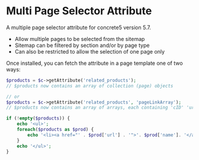 # Multi Page Selector Attribute

A multiple page selector attribute for concrete5 version 5.7.

- Allow multiple pages to be selected from the sitemap
- Sitemap can be filtered by section and/or by page type
- Can also be restricted to allow the selection of one page only

Once installed, you can fetch the attribute in a page template one of two ways:

```php
$products = $c->getAttribute('related_products');
// $products now contains an array of collection (page) objects

// or 
$products = $c->getAttribute('related_products', 'pageLinkArray');
// $products now contains an array of arrays, each containing 'cID' 'url', 'name', and 'obj' (the original page object) meaning you can do:

if (!empty($products)) { 
    echo '<ul>';
    foreach($products as $prod) {
        echo '<li><a href="' . $prod['url'] . '">'. $prod['name']. '</a></li>';
    }
    echo '</ul>';
}
```

